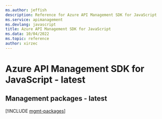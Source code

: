 ```yaml
---
ms.author: jeffish
description: Reference for Azure API Management SDK for JavaScript
ms.service: apimanagement
ms.devlang: javascript
title: Azure API Management SDK for JavaScript
ms.data: 10/04/2022
ms.topic: reference
author: xirzec
---
```

# Azure API Management SDK for JavaScript - latest

## Management packages - latest
[!INCLUDE [mgmt-packages](api-management-mgmt-index.md)]